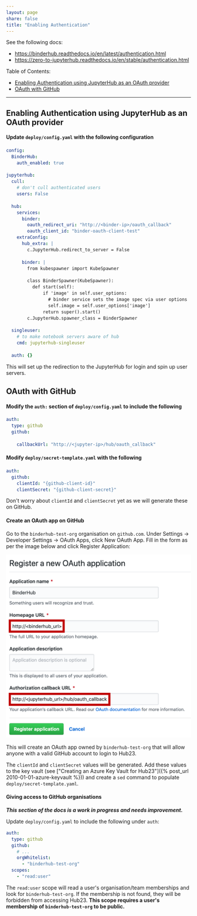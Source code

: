 ```yaml
---
layout: page
share: false
title: "Enabling Authentication"
---
```


See the following docs:

- <https://binderhub.readthedocs.io/en/latest/authentication.html>
- <https://zero-to-jupyterhub.readthedocs.io/en/stable/authentication.html>

Table of Contents:

- [Enabling Authentication using JupyterHub as an OAuth provider](#enabling-authentication-using-jupyterhub-as-an-oauth-provider)
- [OAuth with GitHub](#oauth-with-github)

---

## Enabling Authentication using JupyterHub as an OAuth provider

#### Update `deploy/config.yaml` with the following configuration

```yaml
config:
  BinderHub:
    auth_enabled: true

jupyterhub:
  cull:
    # don't cull authenticated users
    users: False

  hub:
    services:
      binder:
        oauth_redirect_uri: "http://<binder-ip>/oauth_callback"
        oauth_client_id: "binder-oauth-client-test"
    extraConfig:
      hub_extra: |
        c.JupyterHub.redirect_to_server = False

      binder: |
        from kubespawner import KubeSpawner

        class BinderSpawner(KubeSpawner):
          def start(self):
              if 'image' in self.user_options:
                # binder service sets the image spec via user options
                self.image = self.user_options['image']
              return super().start()
        c.JupyterHub.spawner_class = BinderSpawner

  singleuser:
    # to make notebook servers aware of hub
    cmd: jupyterhub-singleuser

  auth: {}
```

This will set up the redirection to the JupyterHub for login and spin up user servers.

## OAuth with GitHub

#### Modify the `auth:` section of `deploy/config.yaml` to include the following

```yaml
auth:
  type: github
  github:

    callbackUrl: "http://<jupyter-ip>/hub/oauth_callback"
```

#### Modify `deploy/secret-template.yaml` with the following

```yaml
auth:
  github:
    clientId: "{github-client-id}"
    clientSecret: "{github-client-secret}"
```

Don't worry about `clientId` and `clientSecret` yet as we will generate these on GitHub.

#### Create an OAuth app on GitHub

Go to the `binderhub-test-org` organisation on `github.com`.
Under Settings -> Developer Settings -> OAuth Apps, click New OAuth App.
Fill in the form as per the image below and click Register Application:

<img src="../images/github_oauth_setup.png" alt="github-oauth-setup">

This will create an OAuth app owned by `binderhub-test-org` that will allow anyone with a valid GitHub account to login to Hub23.

The `clientId` and `clientSecret` values will be generated.
Add these values to the key vault (see ["Creating an Azure Key Vault for Hub23"]({% post_url 2010-01-01-azure-keyvault %})) and create a `sed` command to populate `deploy/secret-template.yaml`.

#### Giving access to GitHub organisations

**_This section of the docs is a work in progress and needs improvement._**

Update `deploy/config.yaml` to include the following under `auth`:

```yaml
auth:
  type: github
  github:
    # ...
    orgWhitelist:
      - "binderhub-test-org"
  scopes:
    - "read:user"
```

The `read:user` scope will read a user's organisation/team memberships and look for `binderhub-test-org`.
If the membership is not found, they will be forbidden from accessing Hub23.
**This scope requires a user's membership of `binderhub-test-org` to be public.**

